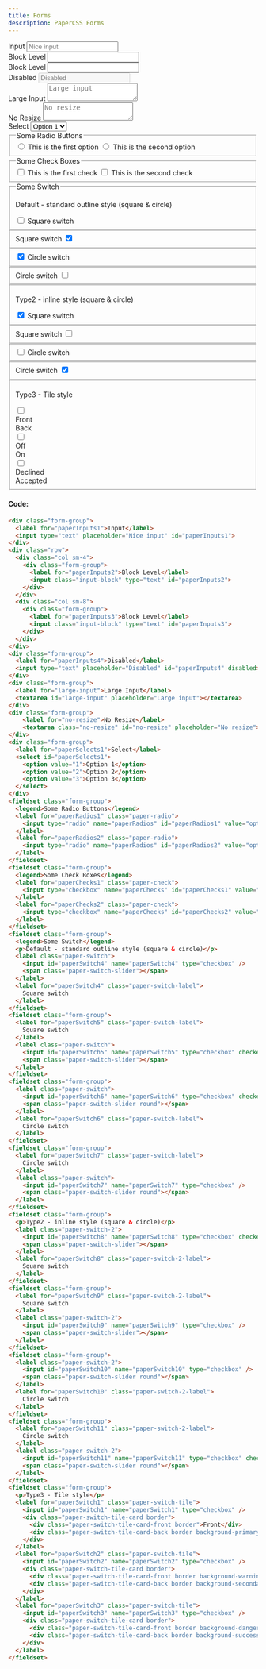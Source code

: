 ```yaml
---
title: Forms
description: PaperCSS Forms
---
```

<div class="form-group">
  <label for="paperInputs1">Input</label>
  <input type="text" placeholder="Nice input" id="paperInputs1">
</div>
<div class="row">
  <div class="col sm-4">
    <div class="form-group">
      <label for="paperInputs2">Block Level</label>
      <input class="input-block" type="text" id="paperInputs2">
    </div>
  </div>
  <div class="col sm-8">
    <div class="form-group">
      <label for="paperInputs3">Block Level</label>
      <input class="input-block" type="text" id="paperInputs3">
    </div>
  </div>
</div>
<div class="form-group">
  <label for="paperInputs4">Disabled</label>
  <input type="text" placeholder="Disabled" id="paperInputs4" disabled>
</div>
<div class="form-group">
  <label for="large-input">Large Input</label>
  <textarea id="large-input" placeholder="Large input"></textarea>
</div>
<div class="form-group">
    <label for="no-resize">No Resize</label>
    <textarea class="no-resize" id="no-resize" placeholder="No resize"></textarea>
</div>
<div class="form-group">
  <label for="paperSelects1">Select</label>
  <select id="paperSelects1">
    <option value="1">Option 1</option>
    <option value="2">Option 2</option>
    <option value="3">Option 3</option>
  </select>
</div>
<fieldset class="form-group">
  <legend>Some Radio Buttons</legend>
  <label for="paperRadios1" class="paper-radio">
    <input type="radio" name="paperRadios" id="paperRadios1" value="option 1">
    <span>This is the first option</span>
  </label>
  <label for="paperRadios2" class="paper-radio">
    <input type="radio" name="paperRadios" id="paperRadios2" value="option 2">
    <span>This is the second option</span>
  </label>
</fieldset>
<fieldset class="form-group">
  <legend>Some Check Boxes</legend>
  <label for="paperChecks1" class="paper-check">
    <input type="checkbox" name="paperChecks" id="paperChecks1" value="option 1">
    <span>This is the first check</span>
  </label>
  <label for="paperChecks2" class="paper-check">
    <input type="checkbox" name="paperChecks" id="paperChecks2" value="option 2">
    <span>This is the second check</span>
  </label>
</fieldset>
<fieldset class="form-group">
  <legend>Some Switch</legend>
  <p>Default - standard outline style (square & circle)</p>
  <label class="paper-switch">
    <input id="paperSwitch4" name="paperSwitch4" type="checkbox" />
    <span class="paper-switch-slider"></span>
  </label>
  <label for="paperSwitch4" class="paper-switch-label">
    Square switch
  </label>
</fieldset>
<fieldset class="form-group">
  <label for="paperSwitch5" class="paper-switch-label">
    Square switch
  </label>
  <label class="paper-switch">
    <input id="paperSwitch5" name="paperSwitch5" type="checkbox" checked />
    <span class="paper-switch-slider"></span>
  </label>
</fieldset>
<fieldset class="form-group">
  <label class="paper-switch">
    <input id="paperSwitch6" name="paperSwitch6" type="checkbox" checked />
    <span class="paper-switch-slider round"></span>
  </label>
  <label for="paperSwitch6" class="paper-switch-label">
    Circle switch
  </label>
</fieldset>
<fieldset class="form-group">
  <label for="paperSwitch7" class="paper-switch-label">
    Circle switch
  </label>
  <label class="paper-switch">
    <input id="paperSwitch7" name="paperSwitch7" type="checkbox" />
    <span class="paper-switch-slider round"></span>
  </label>
</fieldset>
<fieldset class="form-group">
  <p>Type2 - inline style (square & circle)</p>
  <label class="paper-switch-2">
    <input id="paperSwitch8" name="paperSwitch8" type="checkbox" checked />
    <span class="paper-switch-slider"></span>
  </label>
  <label for="paperSwitch8" class="paper-switch-2-label">
    Square switch
  </label>
</fieldset>
<fieldset class="form-group">
  <label for="paperSwitch9" class="paper-switch-2-label">
    Square switch
  </label>
  <label class="paper-switch-2">
    <input id="paperSwitch9" name="paperSwitch9" type="checkbox" />
    <span class="paper-switch-slider"></span>
  </label>
</fieldset>
<fieldset class="form-group">
  <label class="paper-switch-2">
    <input id="paperSwitch10" name="paperSwitch10" type="checkbox" />
    <span class="paper-switch-slider round"></span>
  </label>
  <label for="paperSwitch10" class="paper-switch-2-label">
    Circle switch
  </label>
</fieldset>
<fieldset class="form-group">
  <label for="paperSwitch11" class="paper-switch-2-label">
    Circle switch
  </label>
  <label class="paper-switch-2">
    <input id="paperSwitch11" name="paperSwitch11" type="checkbox" checked />
    <span class="paper-switch-slider round"></span>
  </label>
</fieldset>
<fieldset class="form-group">
  <p>Type3 - Tile style</p>
  <label for="paperSwitch1" class="paper-switch-tile">
    <input id="paperSwitch1" name="paperSwitch1" type="checkbox" />
    <div class="paper-switch-tile-card border">
      <div class="paper-switch-tile-card-front border">Front</div>
      <div class="paper-switch-tile-card-back border background-primary">Back</div>
    </div>
  </label>
  <label for="paperSwitch2" class="paper-switch-tile">
    <input id="paperSwitch2" name="paperSwitch2" type="checkbox" />
    <div class="paper-switch-tile-card border">
      <div class="paper-switch-tile-card-front border background-warning">Off</div>
      <div class="paper-switch-tile-card-back border background-secondary">On</div>
    </div>
  </label>
  <label for="paperSwitch3" class="paper-switch-tile">
    <input id="paperSwitch3" name="paperSwitch3" type="checkbox" />
    <div class="paper-switch-tile-card border">
      <div class="paper-switch-tile-card-front border background-danger">Declined</div>
      <div class="paper-switch-tile-card-back border background-success">Accepted</div>
    </div>
  </label>
</fieldset>

#### Code:

```html
<div class="form-group">
  <label for="paperInputs1">Input</label>
  <input type="text" placeholder="Nice input" id="paperInputs1">
</div>
<div class="row">
  <div class="col sm-4">
    <div class="form-group">
      <label for="paperInputs2">Block Level</label>
      <input class="input-block" type="text" id="paperInputs2">
    </div>
  </div>
  <div class="col sm-8">
    <div class="form-group">
      <label for="paperInputs3">Block Level</label>
      <input class="input-block" type="text" id="paperInputs3">
    </div>
  </div>
</div>
<div class="form-group">
  <label for="paperInputs4">Disabled</label>
  <input type="text" placeholder="Disabled" id="paperInputs4" disabled>
</div>
<div class="form-group">
  <label for="large-input">Large Input</label>
  <textarea id="large-input" placeholder="Large input"></textarea>
</div>
<div class="form-group">
    <label for="no-resize">No Resize</label>
    <textarea class="no-resize" id="no-resize" placeholder="No resize"></textarea>
</div>
<div class="form-group">
  <label for="paperSelects1">Select</label>
  <select id="paperSelects1">
    <option value="1">Option 1</option>
    <option value="2">Option 2</option>
    <option value="3">Option 3</option>
  </select>
</div>
<fieldset class="form-group">
  <legend>Some Radio Buttons</legend>
  <label for="paperRadios1" class="paper-radio">
    <input type="radio" name="paperRadios" id="paperRadios1" value="option 1"> <span>This is the first option</span>
  </label>
  <label for="paperRadios2" class="paper-radio">
    <input type="radio" name="paperRadios" id="paperRadios2" value="option 2"> <span>This is the second option</span>
  </label>
</fieldset>
<fieldset class="form-group">
  <legend>Some Check Boxes</legend>
  <label for="paperChecks1" class="paper-check">
    <input type="checkbox" name="paperChecks" id="paperChecks1" value="option 1"> <span>This is the first check</span>
  </label>
  <label for="paperChecks2" class="paper-check">
    <input type="checkbox" name="paperChecks" id="paperChecks2" value="option 2"> <span>This is the second check</span>
  </label>
</fieldset>
<fieldset class="form-group">
  <legend>Some Switch</legend>
  <p>Default - standard outline style (square & circle)</p>
  <label class="paper-switch">
    <input id="paperSwitch4" name="paperSwitch4" type="checkbox" />
    <span class="paper-switch-slider"></span>
  </label>
  <label for="paperSwitch4" class="paper-switch-label">
    Square switch
  </label>
</fieldset>
<fieldset class="form-group">
  <label for="paperSwitch5" class="paper-switch-label">
    Square switch
  </label>
  <label class="paper-switch">
    <input id="paperSwitch5" name="paperSwitch5" type="checkbox" checked />
    <span class="paper-switch-slider"></span>
  </label>
</fieldset>
<fieldset class="form-group">
  <label class="paper-switch">
    <input id="paperSwitch6" name="paperSwitch6" type="checkbox" checked />
    <span class="paper-switch-slider round"></span>
  </label>
  <label for="paperSwitch6" class="paper-switch-label">
    Circle switch
  </label>
</fieldset>
<fieldset class="form-group">
  <label for="paperSwitch7" class="paper-switch-label">
    Circle switch
  </label>
  <label class="paper-switch">
    <input id="paperSwitch7" name="paperSwitch7" type="checkbox" />
    <span class="paper-switch-slider round"></span>
  </label>
</fieldset>
<fieldset class="form-group">
  <p>Type2 - inline style (square & circle)</p>
  <label class="paper-switch-2">
    <input id="paperSwitch8" name="paperSwitch8" type="checkbox" checked />
    <span class="paper-switch-slider"></span>
  </label>
  <label for="paperSwitch8" class="paper-switch-2-label">
    Square switch
  </label>
</fieldset>
<fieldset class="form-group">
  <label for="paperSwitch9" class="paper-switch-2-label">
    Square switch
  </label>
  <label class="paper-switch-2">
    <input id="paperSwitch9" name="paperSwitch9" type="checkbox" />
    <span class="paper-switch-slider"></span>
  </label>
</fieldset>
<fieldset class="form-group">
  <label class="paper-switch-2">
    <input id="paperSwitch10" name="paperSwitch10" type="checkbox" />
    <span class="paper-switch-slider round"></span>
  </label>
  <label for="paperSwitch10" class="paper-switch-2-label">
    Circle switch
  </label>
</fieldset>
<fieldset class="form-group">
  <label for="paperSwitch11" class="paper-switch-2-label">
    Circle switch
  </label>
  <label class="paper-switch-2">
    <input id="paperSwitch11" name="paperSwitch11" type="checkbox" checked />
    <span class="paper-switch-slider round"></span>
  </label>
</fieldset>
<fieldset class="form-group">
  <p>Type3 - Tile style</p>
  <label for="paperSwitch1" class="paper-switch-tile">
    <input id="paperSwitch1" name="paperSwitch1" type="checkbox" />
    <div class="paper-switch-tile-card border">
      <div class="paper-switch-tile-card-front border">Front</div>
      <div class="paper-switch-tile-card-back border background-primary">Back</div>
    </div>
  </label>
  <label for="paperSwitch2" class="paper-switch-tile">
    <input id="paperSwitch2" name="paperSwitch2" type="checkbox" />
    <div class="paper-switch-tile-card border">
      <div class="paper-switch-tile-card-front border background-warning">Off</div>
      <div class="paper-switch-tile-card-back border background-secondary">On</div>
    </div>
  </label>
  <label for="paperSwitch3" class="paper-switch-tile">
    <input id="paperSwitch3" name="paperSwitch3" type="checkbox" />
    <div class="paper-switch-tile-card border">
      <div class="paper-switch-tile-card-front border background-danger">Declined</div>
      <div class="paper-switch-tile-card-back border background-success">Accepted</div>
    </div>
  </label>
</fieldset>
```
